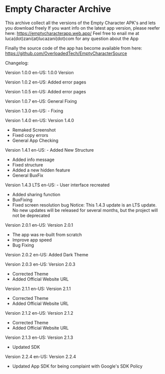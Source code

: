 # Empty Character Archive


This archive collect all the versions of the Empty Character APK's and lets you download freely
If you want info on the latest app version, please reefer here: https://emptycharacterapp.web.app/
Feel free to enail me at luca(dot)zani(at)lucazani(dot)com for any question about the App

Finally the source code of the app has become available from here: https://github.com/OverloadedTech/EmptyCharacterSource


Changelog:

Version 1.0.0
en-US: 1.0.0 Version

Version 1.0.2
en-US: Added error pages

Version 1.0.5
en-US: Added error pages

Version 1.0.7
en-US: General Fixing

Version 1.3.0
en-US: - Fixing

Version 1.4.0
en-US: Version 1.4.0
- Remaked Screenshot
- Fixed copy errors
- General App Checking

Version 1.4.1
en-US: - Added New Structure
- Added info message
- Fixed structure
- Added a new hidden feature
- General BuxFix

Version 1.4.3 LTS
en-US: - User interface recreated
- Added sharing function
- BuxFixing
- Fixed screen resolution bug
Notice: This 1.4.3 update is an LTS update. No new updates will be released for several months, but the project will not be deprecated

Version 2.0.1
en-US: Version 2.0.1
- The app was re-built from scratch
- Improve app speed
- Bug Fixing

Version 2.0.2
en-US: Added Dark Theme

Version 2.0.3
en-US: Version 2.0.3
- Corrected Theme
- Added Official Website URL

Version 2.1.1
en-US: Version 2.1.1
- Corrected Theme
- Added Official Website URL

Version 2.1.2
en-US: Version 2.1.2
- Corrected Theme
- Added Official Website URL

Version 2.1.3
en-US: Version 2.1.3
- Updated SDK

Version 2.2.4
en-US: Version 2.2.4
- Updated App SDK for being complaint with Google's SDK Policy
